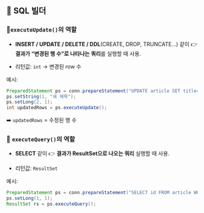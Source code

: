 ## 🚀 SQL 빌더
### 🔹`executeUpdate()`의 역할

- **INSERT / UPDATE / DELETE / DDL**(CREATE, DROP, TRUNCATE…) 같이 👉 **결과가 “변경된 행 수”로 나타나는 쿼리**를 실행할 때 사용.

- 리턴값: `int` → 변경된 row 수

예시:
```java
PreparedStatement ps = conn.prepareStatement("UPDATE article SET title=? WHERE id=?");
ps.setString(1, "새 제목");
ps.setLong(2, 1);
int updatedRows = ps.executeUpdate();
```

➡️ `updatedRows` = 수정된 행 수

### 🔹 `executeQuery()`의 역할

- **SELECT** 같이 👉 **결과가 ResultSet으로 나오는 쿼리** 실행할 때 사용.

- 리턴값: `ResultSet`

예시:
```java
PreparedStatement ps = conn.prepareStatement("SELECT id FROM article WHERE id=?");
ps.setLong(1, 1);
ResultSet rs = ps.executeQuery();
```
